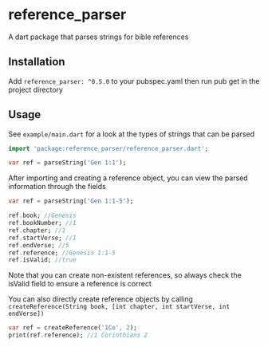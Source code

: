# reference_parser
A dart package that parses strings for bible references

## Installation
Add `reference_parser: ^0.5.0` to your pubspec.yaml then run pub get in the project directory

## Usage
See `example/main.dart` for a look at the types of strings
that can be parsed
```dart
import 'package:reference_parser/reference_parser.dart';

var ref = parseString('Gen 1:1');
```

After importing and creating a reference object, you can
view the parsed information through the fields

```dart
var ref = parseString('Gen 1:1-5');

ref.book; //Genesis
ref.bookNumber; //1
ref.chapter; //1
ref.startVerse; //1
ref.endVerse; //5
ref.reference; //Genesis 1:1-5
ref.isValid; //true
```

Note that you can create non-existent references, so always
check the isValid field to ensure a reference is correct

You can also directly create reference objects by calling
`createReference(String book, [int chapter, int startVerse, int endVerse])`
```dart
var ref = createReference('1Co', 2);
print(ref.reference); //1 Corinthians 2
```

